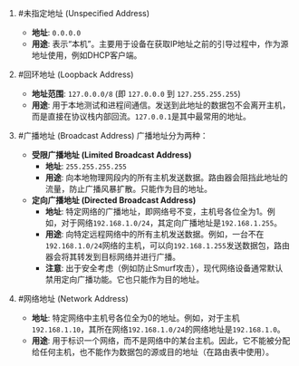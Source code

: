 
1.  #未指定地址 (Unspecified Address)  
    *   **地址**: `0.0.0.0`
    *   **用途**: 表示“本机”。主要用于设备在获取IP地址之前的引导过程中，作为源地址使用，例如DHCP客户端。

2.  #回环地址 (Loopback Address) 
    *   **地址范围**: `127.0.0.0/8` (即 `127.0.0.0` 到 `127.255.255.255`)
    *   **用途**: 用于本地测试和进程间通信。发送到此地址的数据包不会离开主机，而是直接在协议栈内部回流。`127.0.0.1`是其中最常用的地址。

3.  #广播地址 (Broadcast Address) 
    广播地址分为两种：
    *   **受限广播地址 (Limited Broadcast Address)**
        *   **地址**: `255.255.255.255`
        *   **用途**: 向本地物理网段内的所有主机发送数据。路由器会阻挡此地址的流量，防止广播风暴扩散。只能作为目的地址。
    *   **定向广播地址 (Directed Broadcast Address)**
        *   **地址**: 特定网络的广播地址，即网络号不变，主机号各位全为1。例如，对于网络`192.168.1.0/24`，其定向广播地址是`192.168.1.255`。
        *   **用途**: 向特定远程网络中的所有主机发送数据。例如，一台不在`192.168.1.0/24`网络的主机，可以向`192.168.1.255`发送数据包，路由器会将其转发到目标网络并进行广播。
        *   **注意**: 出于安全考虑（例如防止Smurf攻击），现代网络设备通常默认禁用定向广播功能。它也只能作为目的地址。

4.  #网络地址 (Network Address)  
    *   **地址**: 特定网络中主机号各位全为0的地址。例如，对于主机`192.168.1.10`，其所在网络`192.168.1.0/24`的网络地址是`192.168.1.0`。
    *   **用途**: 用于标识一个网络，而不是网络中的某台主机。因此，它不能被分配给任何主机，也不能作为数据包的源或目的地址（在路由表中使用）。
